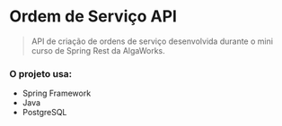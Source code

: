# Ordem de Serviço API
> API de criação de ordens de serviço desenvolvida durante o mini curso de Spring Rest da AlgaWorks.

### O projeto usa:
- Spring Framework
- Java
- PostgreSQL
